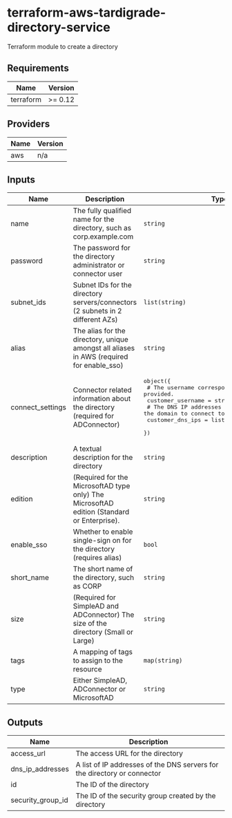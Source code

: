 # terraform-aws-tardigrade-directory-service

Terraform module to create a directory


<!-- BEGIN TFDOCS -->
## Requirements

| Name | Version |
|------|---------|
| terraform | >= 0.12 |

## Providers

| Name | Version |
|------|---------|
| aws | n/a |

## Inputs

| Name | Description | Type | Default | Required |
|------|-------------|------|---------|:--------:|
| name | The fully qualified name for the directory, such as corp.example.com | `string` | n/a | yes |
| password | The password for the directory administrator or connector user | `string` | n/a | yes |
| subnet\_ids | Subnet IDs for the directory servers/connectors (2 subnets in 2 different AZs) | `list(string)` | n/a | yes |
| alias | The alias for the directory, unique amongst all aliases in AWS (required for enable\_sso) | `string` | `null` | no |
| connect\_settings | Connector related information about the directory (required for ADConnector) | <pre>object({<br>    # The username corresponding to the password provided.<br>    customer_username = string<br>    # The DNS IP addresses of the domain to connect to.<br>    customer_dns_ips = list(string)<br>  })</pre> | `null` | no |
| description | A textual description for the directory | `string` | `null` | no |
| edition | (Required for the MicrosoftAD type only) The MicrosoftAD edition (Standard or Enterprise). | `string` | `null` | no |
| enable\_sso | Whether to enable single-sign on for the directory (requires alias) | `bool` | `false` | no |
| short\_name | The short name of the directory, such as CORP | `string` | `null` | no |
| size | (Required for SimpleAD and ADConnector) The size of the directory (Small or Large) | `string` | `null` | no |
| tags | A mapping of tags to assign to the resource | `map(string)` | `{}` | no |
| type | Either SimpleAD, ADConnector or MicrosoftAD | `string` | `"SimpleAD"` | no |

## Outputs

| Name | Description |
|------|-------------|
| access\_url | The access URL for the directory |
| dns\_ip\_addresses | A list of IP addresses of the DNS servers for the directory or connector |
| id | The ID of the directory |
| security\_group\_id | The ID of the security group created by the directory |

<!-- END TFDOCS -->

